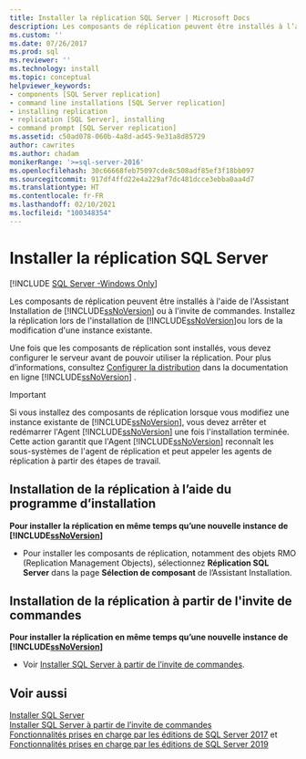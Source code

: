 ```yaml
---
title: Installer la réplication SQL Server | Microsoft Docs
description: Les composants de réplication peuvent être installés à l’aide de l’Assistant Installation de SQL Server ou à l’invite de commandes.
ms.custom: ''
ms.date: 07/26/2017
ms.prod: sql
ms.reviewer: ''
ms.technology: install
ms.topic: conceptual
helpviewer_keywords:
- components [SQL Server replication]
- command line installations [SQL Server replication]
- installing replication
- replication [SQL Server], installing
- command prompt [SQL Server replication]
ms.assetid: c50ad078-060b-4a8d-ad45-9e31a8d85729
author: cawrites
ms.author: chadam
monikerRange: '>=sql-server-2016'
ms.openlocfilehash: 30c66668feb75097cde8c508adf85ef3f18bb097
ms.sourcegitcommit: 917df4ffd22e4a229af7dc481dcce3ebba0aa4d7
ms.translationtype: HT
ms.contentlocale: fr-FR
ms.lasthandoff: 02/10/2021
ms.locfileid: "100348354"
---
```

# <a name="install-sql-server-replication"></a>Installer la réplication SQL Server

[!INCLUDE [SQL Server -Windows Only](../../includes/applies-to-version/sql-windows-only.md)]

Les composants de réplication peuvent être installés à l'aide de l'Assistant Installation de [!INCLUDE[ssNoVersion](../../includes/ssnoversion-md.md)] ou à l'invite de commandes. Installez la réplication lors de l'installation de [!INCLUDE[ssNoVersion](../../includes/ssnoversion-md.md)]ou lors de la modification d'une instance existante.  
  
Une fois que les composants de réplication sont installés, vous devez configurer le serveur avant de pouvoir utiliser la réplication. Pour plus d’informations, consultez [Configurer la distribution](../../relational-databases/replication/configure-distribution.md) dans la documentation en ligne [!INCLUDE[ssNoVersion](../../includes/ssnoversion-md.md)] .  
  
>[!IMPORTANT]  
>Si vous installez des composants de réplication lorsque vous modifiez une instance existante de [!INCLUDE[ssNoVersion](../../includes/ssnoversion-md.md)], vous devez arrêter et redémarrer l'Agent [!INCLUDE[ssNoVersion](../../includes/ssnoversion-md.md)] une fois l'installation terminée. Cette action garantit que l'Agent [!INCLUDE[ssNoVersion](../../includes/ssnoversion-md.md)] reconnaît les sous-systèmes de l'agent de réplication et peut appeler les agents de réplication à partir des étapes de travail.  
  
## <a name="installing-replication-by-using-setup"></a>Installation de la réplication à l’aide du programme d’installation  
**Pour installer la réplication en même temps qu’une nouvelle instance de [!INCLUDE[ssNoVersion](../../includes/ssnoversion-md.md)]**  
  
- Pour installer les composants de réplication, notamment des objets RMO (Replication Management Objects), sélectionnez **Réplication SQL Server** dans la page **Sélection de composant** de l’Assistant Installation.  
  
## <a name="installing-replication-from-the-command-prompt"></a>Installation de la réplication à partir de l'invite de commandes  
 **Pour installer la réplication en même temps qu’une nouvelle instance de [!INCLUDE[ssNoVersion](../../includes/ssnoversion-md.md)]**  
  
- Voir [Installer SQL Server à partir de l’invite de commandes](./install-sql-server-from-the-command-prompt.md).  
  
## <a name="see-also"></a>Voir aussi  
 [Installer SQL Server](../../database-engine/install-windows/install-sql-server.md)   
 [Installer SQL Server à partir de l’invite de commandes](./install-sql-server-from-the-command-prompt.md)   
 [Fonctionnalités prises en charge par les éditions de SQL Server 2017](../../sql-server/editions-and-components-of-sql-server-2017.md) et [Fonctionnalités prises en charge par les éditions de SQL Server 2019](../../sql-server/editions-and-components-of-sql-server-version-15.md)
  
